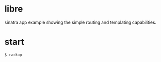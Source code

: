 # libre

sinatra app example showing the simple routing and templating capabilities.

# start

`$ rackup`
